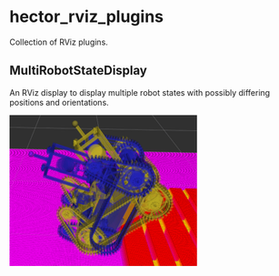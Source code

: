 # hector_rviz_plugins
Collection of RViz plugins.

## MultiRobotStateDisplay
An RViz display to display multiple robot states with possibly differing positions and orientations.

![Two robot states with different poses](multi_robot_state_display.png)
